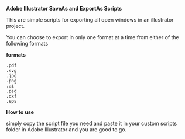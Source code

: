 **Adobe Illustrator SaveAs and ExportAs Scripts**

This are simple scripts for exporting all open windows in an illustrator project.

You can choose to export in only one format at a time from either of the following formats

__formats__

    .pdf
    .svg
    .jpg
    .png
    .ai
    .psd
    .dxf
    .eps

**How to use**

simply copy the script file you need and paste it in your custom scripts folder in Adobe Illustrator and you are good to go.

